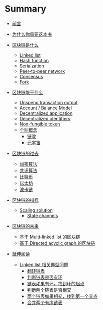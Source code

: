 # Summary

- [前言](./README.md)
- [为什么你需要这本书](./为什么你需要这本书.md)

- [区块链是什么](./区块链是什么/README.md)
  - [Linked list](./区块链是什么/Linked%20list.md)
  - [Hash function](./区块链是什么/Hash%20function.md)
  - [Serialzation](./区块链是什么/Serialization.md)
  - [Peer-to-peer network]()
  - [Consensus]()
  - [Fork]()
  
- [区块链能干什么](./区块链能干什么/README.md)
  - [Unspend transaction output]()
  - [Account / Balance Model]()
  - [Decentralized application]()
  - [Decentralized identifiers]()
  - [Non-fungible token]()
  - [个别概念](./区块链能干什么/个别概念/README.md)
    - [链改](./区块链能干什么/个别概念/链改.md)
    - [元宇宙](./区块链能干什么/个别概念/元宇宙.md)
  
- [区块链的过去](./区块链的过去/README.md)
  - [加密算法]()
  - [共识算法]()
  - [比特币](./区块链的过去/比特币/README.md)
  - [以太坊](./区块链的过去/以太坊/README.md)
  - [波卡链]()

- [区块链的指标]()
  - [Scaling solution]()
    - [State channels]()
  
- [区块链的未来](./区块链的未来/README.md)
  - [基于 Multi-linked list 的区块链](./区块链的未来/基于%20Multi-linked%20list%20的区块链.md)
  - [基于 Directed acyclic graph 的区块链]()
  
- [延伸阅读](./延伸阅读/README.md)
  - [Linked list 相关典型问题](./延伸阅读/Linked%20list%20相关典型问题/README.md)
    - [翻转链表](./延伸阅读/Linked%20list%20相关典型问题/翻转链表.md)
    - [判断链表是否有环](./延伸阅读/Linked%20list%20相关典型问题/判断链表是否有环.md)
    - [链表如果有环，找到环的起点](./延伸阅读/Linked%20list%20相关典型问题/链表如果有环，找到环的起点.md)
    - [判断两个链表是否相交](./延伸阅读/Linked%20list%20相关典型问题/判断两个链表是否相交.md)
    - [两个链表如果相交，找到第一个交点](./延伸阅读/Linked%20list%20相关典型问题/两个链表如果相交，找到第一个交点.md)
    - [合并两个有序链表](./延伸阅读/Linked%20list%20相关典型问题/合并两个有序链表.md)
